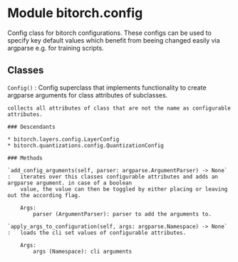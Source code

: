 Module bitorch.config
=====================
Config class for bitorch configurations. These configs can be used to specify key default values which benefit
from beeing changed easily via argparse e.g. for training scripts.

Classes
-------

`Config()`
:   Config superclass that implements functionality to create argparse arguments for class attributes of
    subclasses.
    
    collects all attributes of class that are not the name as configurable attributes.

    ### Descendants

    * bitorch.layers.config.LayerConfig
    * bitorch.quantizations.config.QuantizationConfig

    ### Methods

    `add_config_arguments(self, parser: argparse.ArgumentParser) ‑> None`
    :   iterates over this classes configurable attributes and adds an argparse argument. in case of a boolean
        value, the value can then be toggled by either placing or leaving out the according flag.
        
        Args:
            parser (ArgumentParser): parser to add the arguments to.

    `apply_args_to_configuration(self, args: argparse.Namespace) ‑> None`
    :   loads the cli set values of configurable attributes.
        
        Args:
            args (Namespace): cli arguments